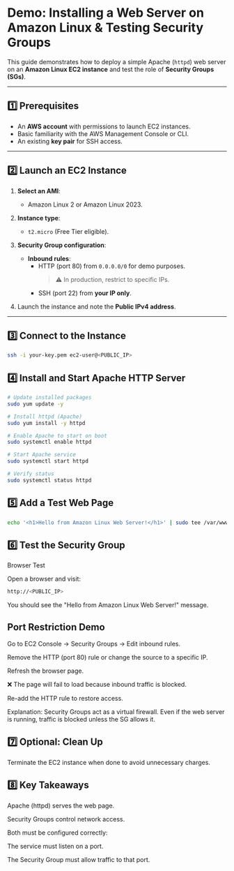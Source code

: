 # Demo: Installing a Web Server on Amazon Linux & Testing Security Groups

This guide demonstrates how to deploy a simple Apache (`httpd`) web server on an **Amazon Linux EC2 instance** and test the role of **Security Groups (SGs)**.

---

## 1️⃣ Prerequisites

- An **AWS account** with permissions to launch EC2 instances.
- Basic familiarity with the AWS Management Console or CLI.
- An existing **key pair** for SSH access.

---

## 2️⃣ Launch an EC2 Instance

1. **Select an AMI**:  
   - Amazon Linux 2 or Amazon Linux 2023.

2. **Instance type**:  
   - `t2.micro` (Free Tier eligible).

3. **Security Group configuration**:  
   - **Inbound rules**:
     - HTTP (port 80) from `0.0.0.0/0` for demo purposes.  
       > ⚠️ In production, restrict to specific IPs.
     - SSH (port 22) from **your IP only**.

4. Launch the instance and note the **Public IPv4 address**.

---

## 3️⃣ Connect to the Instance

```bash
ssh -i your-key.pem ec2-user@<PUBLIC_IP>
```

## 4️⃣ Install and Start Apache HTTP Server
```bash
# Update installed packages
sudo yum update -y

# Install httpd (Apache)
sudo yum install -y httpd

# Enable Apache to start on boot
sudo systemctl enable httpd

# Start Apache service
sudo systemctl start httpd

# Verify status
sudo systemctl status httpd
```

## 5️⃣ Add a Test Web Page
```bash
echo '<h1>Hello from Amazon Linux Web Server!</h1>' | sudo tee /var/www/html/index.html
```

## 6️⃣ Test the Security Group
Browser Test

Open a browser and visit:
```bash
http://<PUBLIC_IP>
```

You should see the "Hello from Amazon Linux Web Server!" message.

## Port Restriction Demo

Go to EC2 Console → Security Groups → Edit inbound rules.

Remove the HTTP (port 80) rule or change the source to a specific IP.

Refresh the browser page.

❌ The page will fail to load because inbound traffic is blocked.

Re-add the HTTP rule to restore access.

Explanation:
Security Groups act as a virtual firewall. Even if the web server is running, traffic is blocked unless the SG allows it.

## 7️⃣ Optional: Clean Up

Terminate the EC2 instance when done to avoid unnecessary charges.

## 8️⃣ Key Takeaways

Apache (httpd) serves the web page.

Security Groups control network access.

Both must be configured correctly:

The service must listen on a port.

The Security Group must allow traffic to that port.
